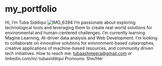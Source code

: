 # my_portfolio

Hi, I’m Tuba Siddiqui
![IMG_6394](https://github.com/user-attachments/assets/c50d4302-cd06-46b1-9e91-f47baaf3433d)
I’m passionate about exploring technological tools and leveraging them to create real-world solutions for environmental and human-centered challenges.
I’m currently learning Magine Learning, AI-driver data analysis and Web Development.
I’m looking to collaborate on innovative solutions for enivronment-based catasrophes, creative applications of machine-based resources, and community driven tech initiatives.
How to reach me: tubaashmeera@gmail.com or linkedin.com/in/-tubasiddiqui
Pronouns: She/Her
